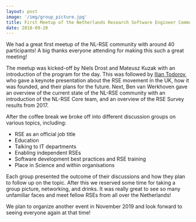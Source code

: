 ```yaml
---
layout: post
image: '/img/group_picture.jpg'
title: First Meetup of the Netherlands Research Software Engineer Community
date: 2018-09-20
---
```


We had a great first meetup of the NL-RSE community with around 40 participants!
A big thanks everyone attending for making this such a great meeting!

<!--break-->

The meetup was kicked-off by Niels Drost and Mateusz Kuzak with an introduction of the program for the day.
This was followed by [Ilian Todorov](http://nl-rse.org/resources/20180920/keynote-ilian-todorov.pdf), who
gave a keynote presentation about the RSE movement in the UK, how it was founded, and their plans for the future.
Next, Ben van Werkhoven gave an overview of the current state of the NL-RSE community with an introduction of the
NL-RSE Core team, and an overview of the RSE Survey results from 2017.

After the coffee break we broke off into different discussion groups on various topics, including:
- RSE as an official job title
- Education
- Talking to IT departments
- Enabling independent RSEs
- Software development best practices and RSE training
- Place in Science and within organisations

Each group presented the outcome of their discussions and how they plan to follow up on the topic. After this we reserved 
some time for taking a group picture, networking, and drinks. It was really great to see so many unfamiliar faces and meet 
fellow RSEs from all over the Netherlands!

We plan to organize another event in November 2019 and look forward to seeing everyone again at that time!

